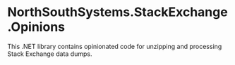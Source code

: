 # NorthSouthSystems.StackExchange.Opinions

This .NET library contains opinionated code for unzipping and processing Stack Exchange data dumps.